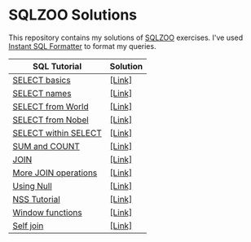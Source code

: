 # SQLZOO Solutions
This repository contains my solutions of [SQLZOO](https://sqlzoo.net/wiki/SQL_Tutorial) exercises. I've used [Instant SQL Formatter](https://www.dpriver.com/pp/sqlformat.htm) to format my queries.

| SQL Tutorial | Solution |
| ------------ | -------- |
| [SELECT basics](https://sqlzoo.net/wiki/SELECT_basics) | [[Link]](./0_select_basics.md) |
| [SELECT names](https://sqlzoo.net/wiki/SELECT_names) | [[Link]](./1_select_name.md) |
| [SELECT from World](https://sqlzoo.net/wiki/SELECT_from_WORLD_Tutorial) | [[Link]](./2_select_from_world.md) |
| [SELECT from Nobel](https://sqlzoo.net/wiki/SELECT_from_Nobel_Tutorial) | [[Link]](./3_select_from_nobel.md) |
| [SELECT within SELECT](https://sqlzoo.net/wiki/SELECT_within_SELECT_Tutorial) | [[Link]](./4_select_within_select.md) |
| [SUM and COUNT](https://sqlzoo.net/wiki/SUM_and_COUNT) | [[Link]](./5_sum_and_count.md) |
| [JOIN](https://sqlzoo.net/wiki/The_JOIN_operation) | [[Link]](./6_join.md) |
| [More JOIN operations](https://sqlzoo.net/wiki/More_JOIN_operations) | [[Link]](./7_more_join_operations.md) |
| [Using Null](https://sqlzoo.net/wiki/Using_Null) | [[Link]](./8_using_null.md) |
| [NSS Tutorial](https://sqlzoo.net/wiki/NSS_Tutorial) | [[Link]](./8_numeric_examples.md) |
| [Window functions](https://sqlzoo.net/wiki/Window_functions) | [[Link]](./9_window_functions.md) |
| [Self join](https://sqlzoo.net/wiki/Self_join) | [[Link]](./9_self_join.md) |
